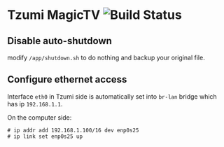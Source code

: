 Tzumi MagicTV ![Build Status](https://travis-ci.org/yeyus/go-tzumi.svg?branch=master)
=============

Disable auto-shutdown
---------------------

modify `/app/shutdown.sh` to do nothing and backup your original file.

Configure ethernet access
-------------------------

Interface `eth0` in Tzumi side is automatically set into `br-lan` bridge which has ip `192.168.1.1`. 

On the computer side:

```console
# ip addr add 192.168.1.100/16 dev enp0s25
# ip link set enp0s25 up
```
